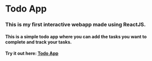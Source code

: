 # Todo App

### This is my first interactive webapp made using ReactJS.

#### This is a simple todo app where you can add the tasks you want to complete and track your tasks.

#### Try it out here: [Todo App](https://illustrious-malasada-8da261.netlify.app)
